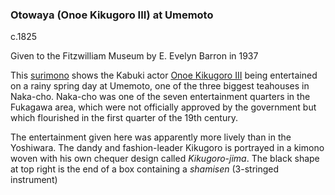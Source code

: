 ### Otowaya (Onoe Kikugoro III) at Umemoto

c.1825

Given to the Fitzwilliam Museum by E. Evelyn Barron in 1937

This [surimono](/context/textP) shows the Kabuki actor [Onoe Kikugoro III](/exhibition/group-16-part-3) being entertained on a rainy spring day at Umemoto, one of the three biggest teahouses in Naka-cho. Naka-cho was one of the seven entertainment quarters in the Fukagawa area, which were not officially approved by the government but which flourished in the first quarter of the 19th century.

The entertainment given here was apparently more lively than in the Yoshiwara. The dandy and fashion-leader Kikugoro is portrayed in a kimono woven with his own chequer design called _Kikugoro-jima_. The black shape at top right is the end of a box containing a _shamisen_ (3-stringed instrument)
